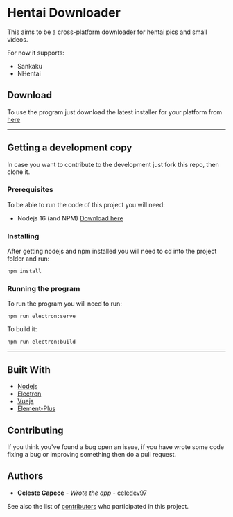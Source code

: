 # Hentai Downloader

This aims to be a cross-platform downloader for hentai pics and small videos.

For now it supports:
- Sankaku
- NHentai

## Download

To use the program just download the latest installer for your platform from [here](https://github.com/celedev97/hentai-downloader/releases/latest)

<hr/>

## Getting a development copy

In case you want to contribute to the development just fork this repo, then clone it.

### Prerequisites

To be able to run the code of this project you will need:
- Nodejs 16 (and NPM) [Download here](https://nodejs.org/en/download/)

### Installing

After getting nodejs and npm installed you will need to cd into the project folder and run:

```
npm install
```

### Running the program

To run the program you will need to run:

```
npm run electron:serve
```

To build it:

```
npm run electron:build
```

<hr/>

## Built With

  - [Nodejs](https://nodejs.org/)
  - [Electron](https://www.electronjs.org/)
  - [Vuejs](https://vuejs.org/)
  - [Element-Plus](https://element-plus.org/)

## Contributing

If you think you've found a bug open an issue, if you have wrote some code fixing a bug or improving something then do a pull request.

## Authors

  - **Celeste Capece** - *Wrote the app* -
    [celedev97](https://github.com/celedev97)

See also the list of
[contributors](https://github.com/celedev97/hentai-downloader/contributors)
who participated in this project.
